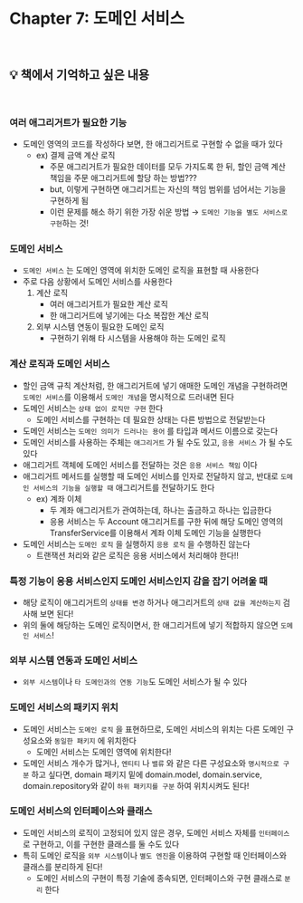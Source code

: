 # Chapter 7: 도메인 서비스

<br>

## 💡 책에서 기억하고 싶은 내용

<br>

### 여러 애그리거트가 필요한 기능

- 도메인 영역의 코드를 작성하다 보면, 한 애그리거트로 구현할 수 없을 때가 있다
  - ex) 결제 금액 계산 로직
    - 주문 애그리거트가 필요한 데이터를 모두 가지도록 한 뒤, 할인 금액 계산 책임을 주문 애그리거트에 할당 하는 방법???
    - but, 이렇게 구현하면 애그리거트는 자신의 책임 범위를 넘어서는 기능을 구현하게 됨
    - 이런 문제를 해소 하기 위한 가장 쉬운 방법 → `도메인 기능을 별도 서비스로 구현`하는 것!

### 도메인 서비스

- `도메인 서비스` 는 도메인 영역에 위치한 도메인 로직을 표현할 때 사용한다
- 주로 다음 상황에서 도메인 서비스를 사용한다
    1. 계산 로직
        - 여러 애그리거트가 필요한 계산 로직
        - 한 애그리거트에 넣기에는 다소 복잡한 계산 로직
    2. 외부 시스템 연동이 필요한 도메인 로직
        - 구현하기 위해 타 시스템을 사용해야 하는 도메인 로직

### 계산 로직과 도메인 서비스

- 할인 금액 규칙 계산처럼, 한 애그리거트에 넣기 애매한 도메인 개념을 구현하려면 `도메인 서비스`를 이용해서 `도메인 개념`을 명시적으로 드러내면 된다
- 도메인 서비스는 `상태 없이 로직만 구현` 한다
  - 도메인 서비스를 구현하는 데 필요한 상태는 다른 방법으로 전달받는다
- 도메인 서비스는 `도메인 의미가 드러나는 용어` 를 타입과 메서드 이름으로 갖는다
- 도메인 서비스를 사용하는 주체는 `애그리거트` 가 될 수도 있고, `응용 서비스` 가 될 수도 있다
- 애그리거트 객체에 도메인 서비스를 전달하는 것은 `응용 서비스 책임` 이다
- 애그리거트 메서드를 실행할 때 도메인 서비스를 인자로 전달하지 않고, 반대로 `도메인 서비스의 기능을 실행할 때` 애그리거트를 전달하기도 한다
  - ex) 계좌 이체
    - 두 계좌 애그리거트가 관여하는데, 하나는 출금하고 하나는 입금한다
    - 응용 서비스는 두 Account 애그리거트를 구한 뒤에 해당 도메인 영역의 TransferService를 이용해서 계좌 이체 도메인 기능을 실행한다
- 도메인 서비스는 `도메인 로직` 을 실행하지 `응용 로직` 을 수행하진 않는다
  - 트랜잭션 처리와 같은 로직은 응용 서비스에서 처리해야 한다!!

### 특정 기능이 응용 서비스인지 도메인 서비스인지 감을 잡기 어려울 때

- 해당 로직이 애그리거트의 `상태를 변경` 하거나 애그리거트의 `상태 값을 계산하는지` 검사해 보면 된다!
- 위의 둘에 해당하는 도메인 로직이면서, 한 애그리거트에 넣기 적합하지 않으면 `도메인 서비스`!

### 외부 시스템 연동과 도메인 서비스

- `외부 시스템`이나 `타 도메인과의 연동 기능`도 도메인 서비스가 될 수 있다

### 도메인 서비스의 패키지 위치

- 도메인 서비스는 `도메인 로직` 을 표현하므로, 도메인 서비스의 위치는 다른 도메인 구성요소와 `동일한 패키지` 에 위치한다
  - 도메인 서비스는 도메인 영역에 위치한다!
- 도메인 서비스 개수가 많거나, `엔티티` 나 `밸류` 와 같은 다른 구성요소와 `명시적으로 구분` 하고 싶다면, domain 패키지 밑에 domain.model, domain.service, domain.repository와 같이 `하위 패키지를 구분` 하여 위치시켜도 된다!

### 도메인 서비스의 인터페이스와 클래스

- 도메인 서비스의 로직이 고정되어 있지 않은 경우, 도메인 서비스 자체를 `인터페이스` 로 구현하고, 이를 구현한 클래스를 둘 수도 있다
- 특히 도메인 로직을 `외부 시스템`이나 `별도 엔진`을 이용하여  구현할 때 인터페이스와 클래스를 분리하게 된다!
  - 도메인 서비스의 구현이 특정 기술에 종속되면, 인터페이스와 구현 클래스로 `분리` 한다
